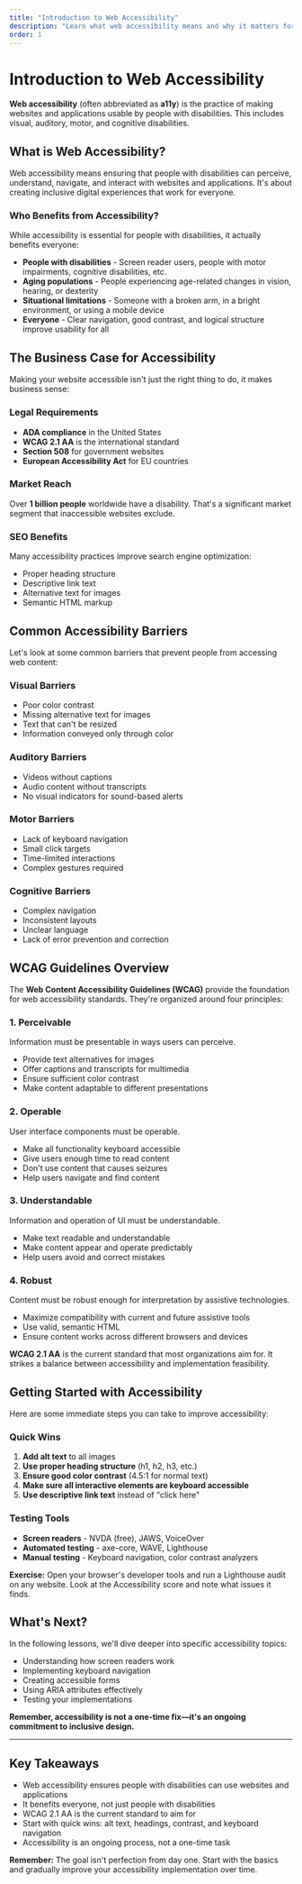 ```yaml
---
title: "Introduction to Web Accessibility"
description: "Learn what web accessibility means and why it matters for creating inclusive digital experiences."
order: 1
---
```


# Introduction to Web Accessibility

**Web accessibility** (often abbreviated as **a11y**) is the practice of
making websites and applications usable by people with disabilities. This
includes visual, auditory, motor, and cognitive disabilities.

## What is Web Accessibility?

Web accessibility means ensuring that people with disabilities can perceive, understand, navigate, and interact with websites and applications. It's about creating inclusive digital experiences that work for everyone.

### Who Benefits from Accessibility?

While accessibility is essential for people with disabilities, it actually benefits everyone:

- **People with disabilities** - Screen reader users, people with motor impairments, cognitive disabilities, etc.
- **Aging populations** - People experiencing age-related changes in vision, hearing, or dexterity
- **Situational limitations** - Someone with a broken arm, in a bright environment, or using a mobile device
- **Everyone** - Clear navigation, good contrast, and logical structure improve usability for all

## The Business Case for Accessibility

Making your website accessible isn't just the right thing to do, it makes business sense:

### Legal Requirements

- **ADA compliance** in the United States
- **WCAG 2.1 AA** is the international standard
- **Section 508** for government websites
- **European Accessibility Act** for EU countries

### Market Reach

Over **1 billion people** worldwide have a disability. That's a significant
market segment that inaccessible websites exclude.

### SEO Benefits

Many accessibility practices improve search engine optimization:

- Proper heading structure
- Descriptive link text
- Alternative text for images
- Semantic HTML markup

## Common Accessibility Barriers

Let's look at some common barriers that prevent people from accessing web content:

### Visual Barriers

- Poor color contrast
- Missing alternative text for images
- Text that can't be resized
- Information conveyed only through color

### Auditory Barriers

- Videos without captions
- Audio content without transcripts
- No visual indicators for sound-based alerts

### Motor Barriers

- Lack of keyboard navigation
- Small click targets
- Time-limited interactions
- Complex gestures required

### Cognitive Barriers

- Complex navigation
- Inconsistent layouts
- Unclear language
- Lack of error prevention and correction

## WCAG Guidelines Overview

The **Web Content Accessibility Guidelines (WCAG)** provide the foundation for web accessibility standards. They're organized around four principles:

### 1. Perceivable

Information must be presentable in ways users can perceive.

- Provide text alternatives for images
- Offer captions and transcripts for multimedia
- Ensure sufficient color contrast
- Make content adaptable to different presentations

### 2. Operable

User interface components must be operable.

- Make all functionality keyboard accessible
- Give users enough time to read content
- Don't use content that causes seizures
- Help users navigate and find content

### 3. Understandable

Information and operation of UI must be understandable.

- Make text readable and understandable
- Make content appear and operate predictably
- Help users avoid and correct mistakes

### 4. Robust

Content must be robust enough for interpretation by assistive technologies.

- Maximize compatibility with current and future assistive tools
- Use valid, semantic HTML
- Ensure content works across different browsers and devices

**WCAG 2.1 AA** is the current standard that most organizations aim for. It
strikes a balance between accessibility and implementation feasibility.

## Getting Started with Accessibility

Here are some immediate steps you can take to improve accessibility:

### Quick Wins

1. **Add alt text** to all images
2. **Use proper heading structure** (h1, h2, h3, etc.)
3. **Ensure good color contrast** (4.5:1 for normal text)
4. **Make sure all interactive elements are keyboard accessible**
5. **Use descriptive link text** instead of "click here"

### Testing Tools

- **Screen readers** - NVDA (free), JAWS, VoiceOver
- **Automated testing** - axe-core, WAVE, Lighthouse
- **Manual testing** - Keyboard navigation, color contrast analyzers

**Exercise:** Open your browser's developer tools and run a Lighthouse audit
on any website. Look at the Accessibility score and note what issues it
finds.

## What's Next?

In the following lessons, we'll dive deeper into specific accessibility topics:

- Understanding how screen readers work
- Implementing keyboard navigation
- Creating accessible forms
- Using ARIA attributes effectively
- Testing your implementations

**Remember, accessibility is not a one-time fix—it's an ongoing commitment to inclusive design.**

---

## Key Takeaways

- Web accessibility ensures people with disabilities can use websites and applications
- It benefits everyone, not just people with disabilities
- WCAG 2.1 AA is the current standard to aim for
- Start with quick wins: alt text, headings, contrast, and keyboard navigation
- Accessibility is an ongoing process, not a one-time task

**Remember:** The goal isn't perfection from day one. Start with the basics
and gradually improve your accessibility implementation over time.
